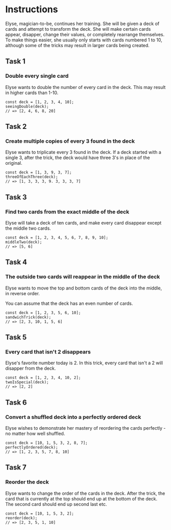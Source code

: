 # Instructions

Elyse, magician-to-be, continues her training. She will be given a deck of cards and attempt to transform the deck. She will make certain cards appear, disapper, change their values, or completely rearrange themselves. To make things easier, she usually only starts with cards numbered 1 to 10, although some of the tricks may result in larger cards being created.

## Task 1

### Double every single card

Elyse wants to double the number of every card in the deck. This may result in higher cards than 1-10.

    const deck = [1, 2, 3, 4, 10];
    seeingDouble(deck);
    // => [2, 4, 6, 8, 20]

## Task 2

### Create multiple copies of every 3 found in the deck

Elyse wants to triplicate every 3 found in the deck. If a deck started with a single 3, after the trick, the deck would have three 3's in place of the original.

    const deck = [1, 3, 9, 3, 7];
    threeOfEachThree(deck);
    // => [1, 3, 3, 3, 9. 3, 3, 3, 7]

## Task 3

### Find two cards from the exact middle of the deck

Elyse will take a deck of ten cards, and make every card disappear except the middle two cards.

    const deck = [1, 2, 3, 4, 5, 6, 7, 8, 9, 10];
    middleTwo(deck);
    // => [5, 6]

## Task 4

### The outside two cards will reappear in the middle of the deck

Elyse wants to move the top and bottom cards of the deck into the middle, in reverse order.

You can assume that the deck has an even number of cards.

    const deck = [1, 2, 3, 5, 6, 10];
    sandwichTrick(deck);
    // => [2, 3, 10, 1, 5, 6]

## Task 5

### Every card that isn't 2 disappears

Elyse's favorite number today is 2. In this trick, every card that isn't a 2 will disapper from the deck.

    const deck = [1, 2, 3, 4, 10, 2];
    twoIsSpecial(deck);
    // => [2, 2]

## Task 6

### Convert a shuffled deck into a perfectly ordered deck

Elyse wishes to demonstrate her mastery of reordering the cards perfectly - no matter how well shuffled.

    const deck = [10, 1, 5, 3, 2, 8, 7];
    perfectlyOrdered(deck);
    // => [1, 2, 3, 5, 7, 8, 10]

## Task 7

### Reorder the deck

Elyse wants to change the order of the cards in the deck. After the trick, the card that is currently at the top should end up at the bottom of the deck. The second card should end up second last etc.

    const deck = [10, 1, 5, 3, 2];
    reorder(deck);
    // => [2, 3, 5, 1, 10]

